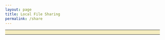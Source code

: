 ```yaml
---
layout: page
title: Local File Sharing
permalink: /share
---
```


<div style="display: block; text-align: center; background-color: #f5ecc0">
<hr>
<p id="shared-page"></p>

<script>
    function isSiteOnline(url,callback) {
        // try to load favicon
        var timer = setTimeout(function(){
            // timeout after 5 seconds
            callback(false);
        },5000)

        var img = document.createElement("img");
        img.onload = function() {
            clearTimeout(timer);
            callback(true);
        }

        img.onerror = function() {
            clearTimeout(timer);
            callback(false);
        }

        img.src = url+"/favicon.ico";
    }

    isSiteOnline("http://www.facebook.com",function(found){
        if(found) {
            document.getElementById("shared-page").innerHTML = '<iframe src="http://localhost:8080"></iframe>';
        }
        else {
            document.getElementById("shared-page").innerHTML = '<iframe width="560" height="315" src="https://www.youtube.com/embed/oAPjTHA19Kw" frameborder="0" allowfullscreen></iframe>';
        }
    })
</script>
<hr>
</div>

